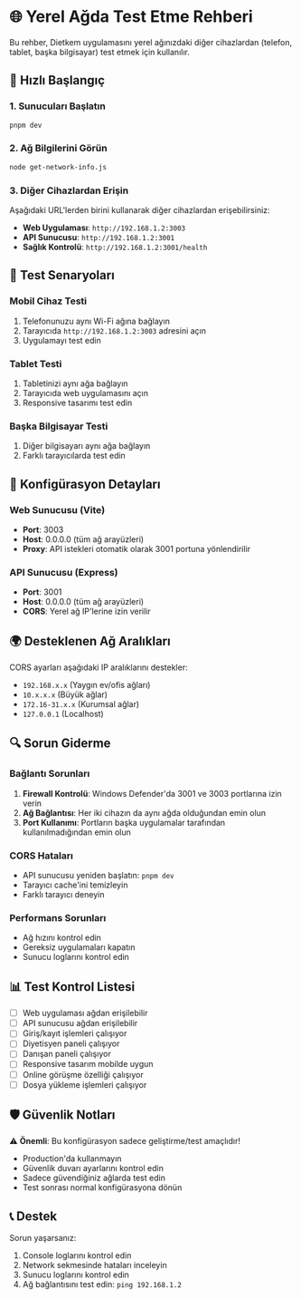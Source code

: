 # 🌐 Yerel Ağda Test Etme Rehberi

Bu rehber, Dietkem uygulamasını yerel ağınızdaki diğer cihazlardan (telefon, tablet, başka bilgisayar) test etmek için kullanılır.

## 🚀 Hızlı Başlangıç

### 1. Sunucuları Başlatın
```bash
pnpm dev
```

### 2. Ağ Bilgilerini Görün
```bash
node get-network-info.js
```

### 3. Diğer Cihazlardan Erişin
Aşağıdaki URL'lerden birini kullanarak diğer cihazlardan erişebilirsiniz:

- **Web Uygulaması**: `http://192.168.1.2:3003`
- **API Sunucusu**: `http://192.168.1.2:3001`
- **Sağlık Kontrolü**: `http://192.168.1.2:3001/health`

## 📱 Test Senaryoları

### Mobil Cihaz Testi
1. Telefonunuzu aynı Wi-Fi ağına bağlayın
2. Tarayıcıda `http://192.168.1.2:3003` adresini açın
3. Uygulamayı test edin

### Tablet Testi
1. Tabletinizi aynı ağa bağlayın
2. Tarayıcıda web uygulamasını açın
3. Responsive tasarımı test edin

### Başka Bilgisayar Testi
1. Diğer bilgisayarı aynı ağa bağlayın
2. Farklı tarayıcılarda test edin

## 🔧 Konfigürasyon Detayları

### Web Sunucusu (Vite)
- **Port**: 3003
- **Host**: 0.0.0.0 (tüm ağ arayüzleri)
- **Proxy**: API istekleri otomatik olarak 3001 portuna yönlendirilir

### API Sunucusu (Express)
- **Port**: 3001
- **Host**: 0.0.0.0 (tüm ağ arayüzleri)
- **CORS**: Yerel ağ IP'lerine izin verilir

## 🌍 Desteklenen Ağ Aralıkları

CORS ayarları aşağıdaki IP aralıklarını destekler:
- `192.168.x.x` (Yaygın ev/ofis ağları)
- `10.x.x.x` (Büyük ağlar)
- `172.16-31.x.x` (Kurumsal ağlar)
- `127.0.0.1` (Localhost)

## 🔍 Sorun Giderme

### Bağlantı Sorunları
1. **Firewall Kontrolü**: Windows Defender'da 3001 ve 3003 portlarına izin verin
2. **Ağ Bağlantısı**: Her iki cihazın da aynı ağda olduğundan emin olun
3. **Port Kullanımı**: Portların başka uygulamalar tarafından kullanılmadığından emin olun

### CORS Hataları
- API sunucusu yeniden başlatın: `pnpm dev`
- Tarayıcı cache'ini temizleyin
- Farklı tarayıcı deneyin

### Performans Sorunları
- Ağ hızını kontrol edin
- Gereksiz uygulamaları kapatın
- Sunucu loglarını kontrol edin

## 📊 Test Kontrol Listesi

- [ ] Web uygulaması ağdan erişilebilir
- [ ] API sunucusu ağdan erişilebilir
- [ ] Giriş/kayıt işlemleri çalışıyor
- [ ] Diyetisyen paneli çalışıyor
- [ ] Danışan paneli çalışıyor
- [ ] Responsive tasarım mobilde uygun
- [ ] Online görüşme özelliği çalışıyor
- [ ] Dosya yükleme işlemleri çalışıyor

## 🛡️ Güvenlik Notları

⚠️ **Önemli**: Bu konfigürasyon sadece geliştirme/test amaçlıdır!

- Production'da kullanmayın
- Güvenlik duvarı ayarlarını kontrol edin
- Sadece güvendiğiniz ağlarda test edin
- Test sonrası normal konfigürasyona dönün

## 📞 Destek

Sorun yaşarsanız:
1. Console loglarını kontrol edin
2. Network sekmesinde hataları inceleyin
3. Sunucu loglarını kontrol edin
4. Ağ bağlantısını test edin: `ping 192.168.1.2` 